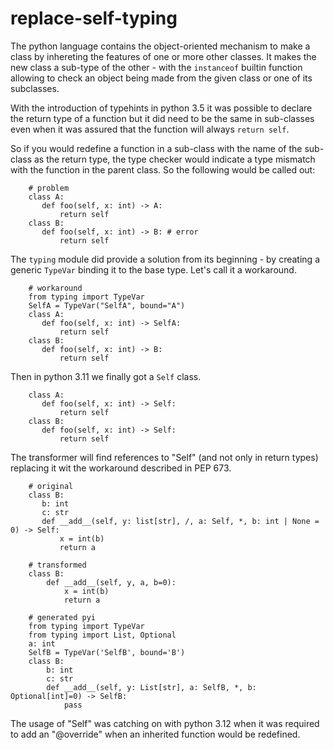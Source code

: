 # replace-self-typing

The python language contains the object-oriented mechanism to make a class
by inhereting the features of one or more other classes. It makes the new
class a sub-type of the other - with the `instanceof` builtin function allowing
to check an object being made from the given class or one of its subclasses.

With the introduction of typehints in python 3.5 it was possible to declare
the return type of a function but it did need to be the same in sub-classes
even when it was assured that the function will always `return self`.

So if you would redefine a function in a sub-class with the name of the
sub-class as the return type, the type checker would indicate a type
mismatch with the function in the parent class. So the following would
be called out:

        # problem
        class A:
           def foo(self, x: int) -> A:
               return self
        class B:
           def foo(self, x: int) -> B: # error
               return self

The `typing` module did provide a solution from its beginning - by creating
a generic `TypeVar` binding it to the base type. Let's call it a workaround.

        # workaround
        from typing import TypeVar
        SelfA = TypeVar("SelfA", bound="A")
        class A:
           def foo(self, x: int) -> SelfA:
               return self
        class B:
           def foo(self, x: int) -> B:
               return self

Then in python 3.11 we finally got a `Self` class.

        class A:
           def foo(self, x: int) -> Self:
               return self
        class B:
           def foo(self, x: int) -> Self:
               return self

The transformer will find references to "Self" (and not only in return types)
replacing it wit the workaround described in PEP 673.

        # original
        class B:
           b: int
           c: str
           def __add__(self, y: list[str], /, a: Self, *, b: int | None = 0) -> Self:
               x = int(b)
               return a

        # transformed
        class B:       
            def __add__(self, y, a, b=0):
                x = int(b)
                return a

        # generated pyi
        from typing import TypeVar
        from typing import List, Optional
        a: int
        SelfB = TypeVar('SelfB', bound='B')
        class B:
            b: int
            c: str
            def __add__(self, y: List[str], a: SelfB, *, b: Optional[int]=0) -> SelfB:
                pass

The usage of "Self" was catching on with python 3.12 when it was required to
add an "@override" when an inherited function would be redefined.

